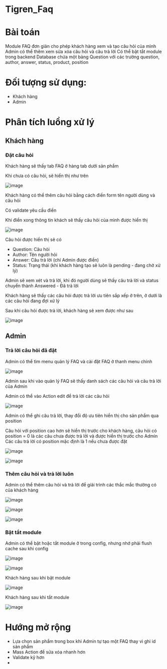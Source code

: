 # Tigren_Faq

# Bài toán
Module FAQ đơn giản cho phép khách hàng xem và tạo câu hỏi của mình
Admin có thể thêm xem sửa xóa câu hỏi và câu trả lời
Có thể bật tắt module trong backend
Database chứa một bảng Question với các trường question, author, answer, status, product, position

# Đối tượng sử dụng: 
- Khách hàng 
- Admin

# Phân tích luồng xử lý
## Khách hàng

### Đặt câu hỏi 

Khách hàng sẽ thấy tab FAQ ở hàng tab dưới sản phẩm

Khi chưa có câu hỏi, sẽ hiển thị như trên

![image](https://user-images.githubusercontent.com/72716233/227912106-cf591e1d-7089-4b65-baaf-0820011fe2da.png)

Khách hàng có thể thêm câu hỏi bằng cách điền form tên người dùng và câu hỏi

Có validate yêu cầu điền 

Khi điền xong thông tin khách sẽ thấy câu hỏi của mình được hiển thị 

![image](https://user-images.githubusercontent.com/72716233/227912942-f21492a0-eb09-4611-8f90-83010d9a7b60.png)

Câu hỏi được hiển thị sẽ có 
- Question: Câu hỏi
- Author: Tên người hỏi
- Answer: Câu trả lời (chỉ Admin được điền)
- Status: Trạng thái (khi khách hàng tạo sẽ luôn là pending - đang chờ xử lý)

Admin sẽ xem xét và trả lời, khi đó người dùng sẽ thấy câu trả lời và status chuyển thành Answered - Đã trả lời

Khách hàng sẽ thấy các câu hỏi được trả lời ưu tiên sắp xếp ở trên, ở dưới là các câu hỏi đang đợi xử lý

Sau khi câu hỏi được trả lời, khách hàng sẽ xem được như sau

![image](https://user-images.githubusercontent.com/72716233/227948370-d5c071ea-d631-4645-b002-6408b1770793.png)

## Admin

### Trả lời câu hỏi đã đặt

Admin có thể tìm menu quản lý FAQ và cài đặt FAQ ở thanh menu chính

![image](https://user-images.githubusercontent.com/72716233/227946876-8f43aa10-47c2-4754-b011-92a2af66b52e.png)

Admin sau khi vào quản lý FAQ sẽ thấy danh sách các câu hỏi và câu trả lời của Admin

Admin có thể vào Action edit để trả lời các câu hỏi

![image](https://user-images.githubusercontent.com/72716233/227947352-11686dcd-13a3-449a-9d33-5169a562c376.png)

Admin có thể ghi câu trả lời, thay đổi độ ưu tiên hiển thị cho sản phẩm qua position

Câu hỏi với position cao hơn sẽ hiển thị trước cho khách hàng, câu hỏi có position = 0 là các câu chưa được trả lời và được hiển thị trước cho Admin
Các câu trả lời có position mặc định là 1 nếu chưa được đặt

![image](https://user-images.githubusercontent.com/72716233/227948145-1dce8462-46bc-4158-9c09-b0c579aaaeff.png)

![image](https://user-images.githubusercontent.com/72716233/227948217-b8452a9f-d7aa-41d7-b2c5-c0fb1e09d650.png)

### Thêm câu hỏi và trả lời luôn

Admin có thể thêm câu hỏi và trả lời để giải trình các thắc mắc thường có của khách hàng

![image](https://user-images.githubusercontent.com/72716233/227948617-1313a202-e24a-42a0-a79a-51572970bfe2.png)

![image](https://user-images.githubusercontent.com/72716233/227949089-bc6a6db4-f0a6-470e-87ef-3d66a4921c7f.png)

![image](https://user-images.githubusercontent.com/72716233/227949207-556bce61-9f81-47c7-9f3a-8d1c74fe3947.png)

### Bật tắt module

Admin có thể bật hoặc tắt module ở trong config, nhưng nhớ phải flush cache sau khi config

![image](https://user-images.githubusercontent.com/72716233/227949412-d1234d29-ae1d-449b-a2df-ed7ee49ce36b.png)

![image](https://user-images.githubusercontent.com/72716233/227949678-c5d34bc6-26c7-4372-a803-26ec96e81689.png)

Khách hàng sau khi bật module

![image](https://user-images.githubusercontent.com/72716233/227949947-e05e5db6-40d2-44c9-9fc0-124910d22fa1.png)

Khách hàng sau khi tắt module

![image](https://user-images.githubusercontent.com/72716233/227950072-81a7942f-8721-4e43-9d3c-f40f8b3aa725.png)

# Hướng mở rộng

- Lựa chọn sản phẩm trong box khi Admin tự tạo một FAQ thay vì ghi id sản phẩm
- Mass Action để sửa xóa nhanh hơn
- Validate kỹ hơn
- 







